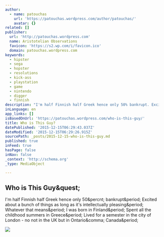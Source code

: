 ```yaml
---
author:
  - name: patouchas
    url: 'https://patouchas.wordpress.com/author/patouchas/'
    avatar: {}
related: []
publisher:
  url: 'http://patouchas.wordpress.com'
  name: Aristotelian Observations
  favicon: 'https://s2.wp.com/i/favicon.ico'
  domain: patouchas.wordpress.com
keywords:
  - hipster
  - sega
  - hopster
  - resolutions
  - kick-ass
  - playstation
  - game
  - nintendo
  - digger
  - finnish
description: "I'm half Finnish half Greek hence only 50% bankrupt. Excited about a bunch of things as long as it's intellectually pleasing. Whatever that means. I was born in Finland. Spent all the childhood summers in Greece. Lived for a semester in the city of London - no not in the UK but in Ontario, Canada."
inLanguage: en
app_links: []
isBasedOnUrl: 'https://patouchas.wordpress.com/who-is-this-guy/'
title: Who is This Guy?
datePublished: '2015-12-15T06:29:43.037Z'
dateModified: '2015-12-15T06:29:26.915Z'
sourcePath: _posts/2015-12-15-who-is-this-guy.md
published: true
inFeed: true
hasPage: false
inNav: false
_context: 'http://schema.org'
_type: MediaObject

---
```

<article style=""><h1>Who is This Guy&amp;quest;</h1><p>I'm half Finnish half Greek hence only 50&amp;percnt; bankrupt&amp;period; Excited about a bunch of things as long as it's intellectually pleasing&amp;period; Whatever that means&amp;period; I was born in Finland&amp;period; Spent all the childhood summers in Greece&amp;period; Lived for a semester in the city of London - no not in the UK but in Ontario&amp;comma; Canada&amp;period;</p><img src="https://s0.wp.com/i/blank.jpg" /></article>